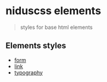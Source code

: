 # niduscss elements

> styles for base html elements

## Elements styles
- [form](form/README.md)
- [link](link/README.md)
- [typography](typography/README.md)